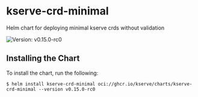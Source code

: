 # kserve-crd-minimal

Helm chart for deploying minimal kserve crds without validation

![Version: v0.15.0-rc0](https://img.shields.io/badge/Version-v0.15.0--rc0-informational?style=flat-square)

## Installing the Chart

To install the chart, run the following:

```console
$ helm install kserve-crd-minimal oci://ghcr.io/kserve/charts/kserve-crd-minimal --version v0.15.0-rc0
```
